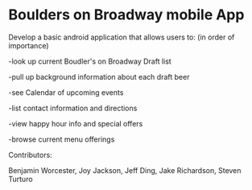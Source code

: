 # Boulders on Broadway mobile App

Develop a basic android application that allows users to: (in order of importance)

-look up current Boudler's on Broadway Draft list

-pull up background information about each draft beer

-see Calendar of upcoming events

-list contact information and directions

-view happy hour info and special offers

-browse current menu offerings


Contributors:

Benjamin Worcester, 
Joy Jackson, 
Jeff Ding, 
Jake Richardson, 
Steven Turturo
